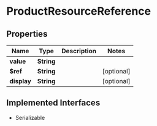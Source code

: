 

# ProductResourceReference


## Properties

Name | Type | Description | Notes
------------ | ------------- | ------------- | -------------
**value** | **String** |  | 
**$ref** | **String** |  |  [optional]
**display** | **String** |  |  [optional]


## Implemented Interfaces

* Serializable


